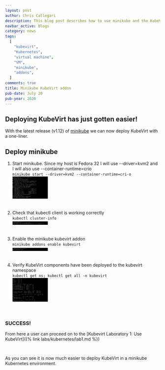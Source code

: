 ```yaml
---
layout: post
author: Chris Callegari
description: This blog post describes how to use minikube and the KubeVirt addon
navbar_active: Blogs
category: news
tags:
  [
    "kubevirt",
    "Kubernetes",
    "virtual machine",
    "VM",
    "minikube",
    "addons",
  ]
comments: true
title: Minikube KubeVirt addon
pub-date: July 20
pub-year: 2020
---
```


## Deploying KubeVirt has just gotten easier!
With the latest release (v1.12) of
[minikube](https://minikube.sigs.k8s.io/docs/) we can now deploy KubeVirt with
a one-liner.


## Deploy minikube
<ol>
  <li>Start minikube.  Since my host is Fedora 32 I will use --driver=kvm2 and
  I will also use --container-runtime=crio<br>
    <code>minikube start --driver=kvm2 --container-runtime=cri-o</code>
    <br>
    <div class="zoom">
      <img
        src="/assets/2020-07-20-Minikube_KubeVirt_Addon/1.png"
        width="115"
        height="72"
        itemprop="thumbnail"
        alt="minikube start">
    </div>
    <br><br>
  </li><li>Check that kubectl client is working correctly<br>
    <code>kubectl cluster-info</code>
    <br>
    <div class="zoom">
      <img
        src="/assets/2020-07-20-Minikube_KubeVirt_Addon/2.png"
        width="115"
        height="11"
        itemprop="thumbnail"
        alt="kubectl cluster-info">
    </div>
    <br><br>
  </li><li>Enable the minikube kubevirt addon<br>
    <code>minikube addons enable kubevirt</code>
    <br>
    <div class="zoom">
      <img
        src="/assets/2020-07-20-Minikube_KubeVirt_Addon/3.png"
        width="115"
        height="10"
        itemprop="thumbnail"
        alt="minikube addons enable kubevirt">
    </div>
    <br><br>
  </li><li>Verify KubeVirt components have been deployed to the kubevirt namespace<br>
    <code>kubectl get ns; kubectl get all -n kubevirt</code>
    <br>
    <div class="zoom">
      <img
        src="/assets/2020-07-20-Minikube_KubeVirt_Addon/4.png"
        width="115"
        height="77"
        itemprop="thumbnail"
        alt="Verify KubeVirt namespace and components">
    </div>
  <br><br>
  </li>
</ol>

### SUCCESS!

From here a user can proceed on to the
[Kubevirt Laboratory 1: Use KubeVirt]({% link labs/kubernetes/lab1.md %})

<br>

As you can see it is now much easier to deploy KubeVirt in a minikube
Kubernetes environment.

<br>
